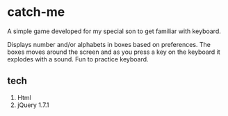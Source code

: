 # catch-me

A simple game developed for my special son to get familiar with keyboard.

Displays number and/or alphabets in boxes based on preferences. The boxes moves around the screen and as you press a key on the keyboard it explodes with a sound. Fun to practice keyboard.

## tech

1. Html
2. jQuery 1.7.1
